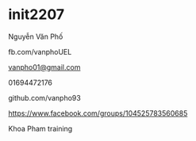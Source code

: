 # init2207

Nguyễn Văn Phố

fb.com/vanphoUEL

vanpho01@gmail.com

01694472176

github.com/vanpho93

https://www.facebook.com/groups/104525783560685

Khoa Pham training
